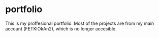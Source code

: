 # portfolio
This is my proffesional portfolio. Most of the projects are from my main account (FETKlOkAn2), which is no longer accesible.
